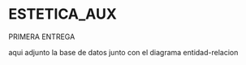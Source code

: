 # ESTETICA_AUX
PRIMERA ENTREGA 

aqui adjunto la base de datos junto con el diagrama entidad-relacion
